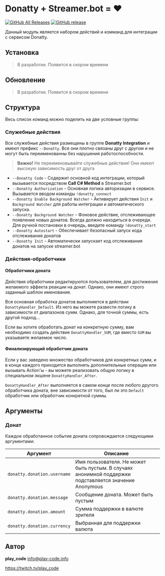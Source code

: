 # Donatty + Streamer.bot = ♥️

[![GitHub All Releases](https://img.shields.io/github/downloads/play-code-live/streamer.bot-donatty/total.svg)](https://github.com/play-code-live/streamer.bot-donatty/releases) [![GitHub release](https://img.shields.io/github/release/play-code-live/streamer.bot-donatty.svg)](https://github.com/play-code-live/streamer.bot-donatty/releases)

Данный модуль является набором действий и комманд для интеграции с сервисом Donatty.

## Установка

> В разработке. Появится в скором времени

## Обновление

> В разработке. Появится в скором времени

## Структура

Весь список команд можно поделить на две условные группы:

### Служебные действия

Все служебные действия размещены в группе **Donatty Integration** и имеют префикс `--Donatty`. Все они плотно связаны друг с другом и не могут быть переименованны без нарушения работоспособности.

> **Важно!** Не переименовывайте служебные действия! Они имеют высокую зависимость друг от друга

* `--Donatty Code` - Содержит основной код интеграции, который вызывается посредством **Call C# Method** в Streamer.bot
* `--Donatty Authorization` - Основная логика авторизации в сервисе. Вызывается вводом команды `!donatty_connect`
* `--Donatty Enable Background Watcher` - Активирует действия `Init` и `Background Watcher` для работы интеграции и автоматического запуска.
* `--Donatty Background Watcher` - Фоновое действие, отслеживающее появление новых донатов. Всегда должно находиться в очереди. Для ручной постановки в очередь, введите команду `!donatty_start`
* `--Donatty Autostart` - Обеспечивает безопасный запуск кода отслеживания донатов
* `--Donatty Init` - Автоматически запускает код отслеживания донатов на запуске streamer.bot

### Действия-обработчики

#### Обработчики доната

Действия обработчики редактируются пользователем, для достижения желаемого эффекта реакции на донат. Однако, они имеют строго заданный шаблон именования.

Вся основная обработка донатов выполняется в действии `DonattyHandler_Default`. Из него вы можете развести логику в зависимости от диапазонов сумм. Однако, для точной суммы, есть другой подход...

Если вы хотите обработать донат на конкретную сумму, вам необходимо создать действие `DonattyHandler_SUM`, где вместо `SUM` вы указываете желаемое число.

#### Финализирующий обработчик доната

Если у вас заведено множество обработчиков для конкретных сумм, и в конце каждого приходится выполнять дополнительные операции или вызывать Action'ы - вы можете реализовать общую логику в специальном экшене `DonattyHandler_After`.

`DonattyHandler_After` выполняется в самом конце после любого другого обработчика доната, вне зависимости от того, был ли это `Default` обработчик или обработчик конкретной суммы.

## Аргументы

### Донат

Каждое обработанное событие доната сопровождается следующими аргументами:

| Аргумент                    | Описание                                                                                               |
| --------------------------- | ------------------------------------------------------------------------------------------------------ |
| `donatty.donation.username` | Имя пользователя. Не может быть пустым. В случаях анонимной поддержки подставляется значение Anonymous |
| `donatty.donation.message`  | Сообщение доната. Может быть пустым                                                                    |
| `donatty.donation.amount`   | Сумма поддержки в валюте зрителя                                                                       |
| `donatty.donation.currency` | Выбранная для поддержки валюта                                                                         |

## Автор

**play_code** <info@play-code.info>

https://twitch.tv/play_code
